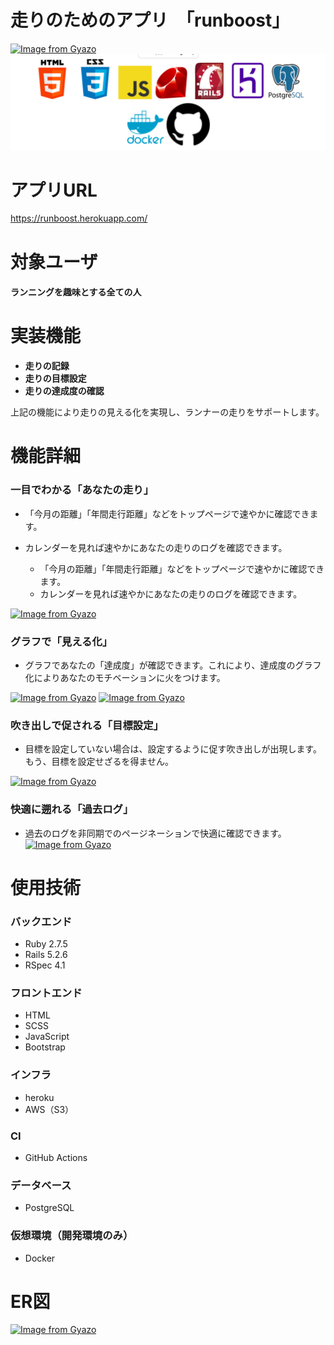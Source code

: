 # 走りのためのアプリ　「runboost」
[![Image from Gyazo](https://i.gyazo.com/183a40a6338e499a14b9dc174514c352.png)](https://gyazo.com/183a40a6338e499a14b9dc174514c352)
![img.png](img.png)
# アプリURL
https://runboost.herokuapp.com/
# 対象ユーザ
#### ランニングを趣味とする全ての人
# 実装機能
- **走りの記録**
- **走りの目標設定**
- **走りの達成度の確認**

上記の機能により走りの見える化を実現し、ランナーの走りをサポートします。
# 機能詳細
### 一目でわかる「あなたの走り」

- 「今月の距離」「年間走行距離」などをトップページで速やかに確認できます。
- カレンダーを見れば速やかにあなたの走りのログを確認できます。

  - 「今月の距離」「年間走行距離」などをトップページで速やかに確認できます。
  - カレンダーを見れば速やかにあなたの走りのログを確認できます。


[![Image from Gyazo](https://i.gyazo.com/202e8de42c2151bb26483343081a746d.png)](https://gyazo.com/202e8de42c2151bb26483343081a746d)
### グラフで「見える化」
- グラフであなたの「達成度」が確認できます。これにより、達成度のグラフ化によりあなたのモチベーションに火をつけます。

[![Image from Gyazo](https://i.gyazo.com/f0555a056f6c9c4327531c1d414c0e4c.png)](https://gyazo.com/f0555a056f6c9c4327531c1d414c0e4c)
[![Image from Gyazo](https://i.gyazo.com/f41319f855da2b94bc69c112ba90d519.png)](https://gyazo.com/f41319f855da2b94bc69c112ba90d519)
### 吹き出しで促される「目標設定」
- 目標を設定していない場合は、設定するように促す吹き出しが出現します。もう、目標を設定せざるを得ません。

[![Image from Gyazo](https://i.gyazo.com/f7290c28cfebf3f0f2aaf19d32a3228c.png)](https://gyazo.com/f7290c28cfebf3f0f2aaf19d32a3228c)
### 快適に遡れる「過去ログ」
- 過去のログを非同期でのページネーションで快適に確認できます。
[![Image from Gyazo](https://i.gyazo.com/0683a0728b94b2bb84191bb6ff9b7c82.png)](https://gyazo.com/0683a0728b94b2bb84191bb6ff9b7c82)

# 使用技術
### バックエンド
- Ruby 2.7.5
- Rails 5.2.6
- RSpec 4.1 


### フロントエンド
- HTML
- SCSS
- JavaScript
- Bootstrap

### インフラ
- heroku
- AWS（S3）
### CI
- GitHub Actions
### データベース
- PostgreSQL
### 仮想環境（開発環境のみ）
- Docker

# ER図
[![Image from Gyazo](https://i.gyazo.com/b90e0ea064aea70c93fdee3003728078.png)](https://gyazo.com/b90e0ea064aea70c93fdee3003728078)
